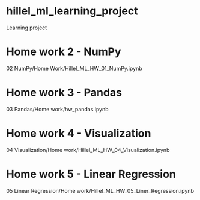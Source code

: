 # hillel_ml_learning_project
Learning project

# Home work 2 - NumPy
02 NumPy/Home Work/Hillel_ML_HW_01_NumPy.ipynb

# Home work 3 - Pandas
03 Pandas/Home work/hw_pandas.ipynb

# Home work 4 - Visualization
04 Visualization/Home work/Hillel_ML_HW_04_Visualization.ipynb

# Home work 5 - Linear Regression
05 Linear Regression/Home work/Hillel_ML_HW_05_Liner_Regression.ipynb